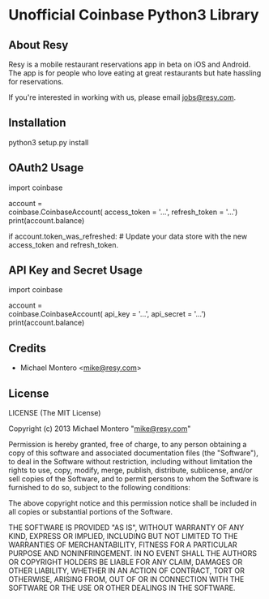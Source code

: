 # Unofficial Coinbase Python3 Library

## About Resy

Resy is a mobile restaurant reservations app in beta on iOS and Android.
The app is for people who love eating at great restaurants but hate hassling
for reservations.

If you're interested in working with us, please email jobs@resy.com.

## Installation

python3 setup.py install

## OAuth2 Usage

import coinbase

account = \
    coinbase.CoinbaseAccount(
        access_token = '...',
        refresh_token = '...')
print(account.balance)

if account.token_was_refreshed:
    # Update your data store with the new access_token and refresh_token.

## API Key and Secret Usage

import coinbase

account = \
    coinbase.CoinbaseAccount(
        api_key = '...',
        api_secret = '...')
print(account.balance)

## Credits

- Michael Montero &lt;mike@resy.com&gt;

## License

LICENSE (The MIT License)

Copyright (c) 2013 Michael Montero "mike@resy.com"

Permission is hereby granted, free of charge, to any person obtaining
a copy of this software and associated documentation files (the
"Software"), to deal in the Software without restriction, including
without limitation the rights to use, copy, modify, merge, publish,
distribute, sublicense, and/or sell copies of the Software, and to
permit persons to whom the Software is furnished to do so, subject to
the following conditions:

The above copyright notice and this permission notice shall be
included in all copies or substantial portions of the Software.

THE SOFTWARE IS PROVIDED "AS IS", WITHOUT WARRANTY OF ANY KIND,
EXPRESS OR IMPLIED, INCLUDING BUT NOT LIMITED TO THE WARRANTIES OF
MERCHANTABILITY, FITNESS FOR A PARTICULAR PURPOSE AND
NONINFRINGEMENT. IN NO EVENT SHALL THE AUTHORS OR COPYRIGHT HOLDERS BE
LIABLE FOR ANY CLAIM, DAMAGES OR OTHER LIABILITY, WHETHER IN AN ACTION
OF CONTRACT, TORT OR OTHERWISE, ARISING FROM, OUT OF OR IN CONNECTION
WITH THE SOFTWARE OR THE USE OR OTHER DEALINGS IN THE SOFTWARE.
